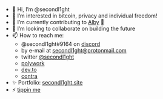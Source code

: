 - 👋 Hi, I’m @secondl1ght
- 👀 I’m interested in bitcoin, privacy and individual freedom!
- 🌱 I’m currently contributing to [Alby](https://getalby.com) 🐝
- 💞️ I’m looking to collaborate on building the future
- 📫 How to reach me: 
  - @secondl1ght#9164 on [discord](https://discord.com/login)
  - by e-mail at secondl1ght@protonmail.com
  - twitter [@secondl1ght](https://twitter.com/secondl1ght)
  - [polywork](https://www.polywork.com/secondl1ght)
  - [dev.to](https://dev.to/secondl1ght)
  - [contra](https://contra.com/secondl1ght)
- ✨ Portfolio: [secondl1ght.site](https://secondl1ght.site)
- ⚡ [tippin me](https://tippin.me/@secondl1ght)

<!---
secondl1ght/secondl1ght is a ✨ special ✨ repository because its `README.md` (this file) appears on your GitHub profile.
You can click the Preview link to take a look at your changes.
--->
